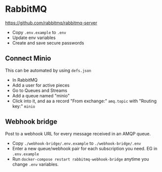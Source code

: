 # RabbitMQ
https://github.com/rabbitmq/rabbitmq-server

- Copy `.env.example` to `.env`
- Update env variables
- Create and save secure passwords

## Connect Minio
This can be automated by using `defs.json`
- In RabbitMQ
- Add a user for active pieces
- Go to Queues and Streams
- Add a queue named "minio"
- Click into it, and aa a record "From exchange:" `amq.topic` with "Routing key:" `minio`

## Webhook bridge
Post to a webhook URL for every message received in an AMQP queue.

- Copy `./webhook-bridge/.env.example` to `./webhook-bridge/.env`
- Enter a new queue/webhook pair for each subscription you need. EG in `.env.example`
- Run `docker-compose restart rabbitmq-webhook-bridge` anytime you change `.env` variables.

<!-- ### Certificates
#### Configure SANs (subjectAltName)
Update the `./openssl-san.cnf` with your specific configuration.

#### Run this command to generate an ssl cert for RabbitMQ
```
openssl req -x509 -nodes -newkey rsa:4096 \
  -days 3650 \
  -keyout ./ssl/server_key.pem \
  -out  ./ssl/server_cert.pem \
  -config openssl-san.cnf \
  -extensions v3_req
```
#### Combine crt and key into pem by running this:
`
cat ./ssl/server_key.pem ./ssl/server_cert.pem > ./ssl/ca.pem
`
`
#### chmod 644 ./ssl/*.pem
`

#### Create client cert
```
openssl genrsa -out ./ssl/client_key.pem 2048
openssl req -new -key ./ssl/client_key.pem -out ./ssl/client_req.pem

openssl x509 -req -in ./ssl/client_req.pem -CA ./ssl/server_cert.pem \
  -CAkey ./ssl/server_key.pem -CAcreateserial -out ./ssl/client_cert.pem

cat ./ssl/client_cert.pem ./ssl/client_key.pem > ./ssl/client.pem
```

Copy the cert for Home Assistant etc.
`cp ./ssl/server_cert.pem ./ssl/ca.pem` -->
